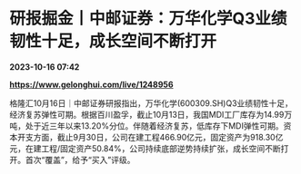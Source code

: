# 研报掘金丨中邮证券：万华化学Q3业绩韧性十足，成长空间不断打开

**2023-10-16 07:42**

**https://www.gelonghui.com/live/1248956**

格隆汇10月16日｜中邮证券研报指出，万华化学(600309.SH)Q3业绩韧性十足，经济复苏弹性可期。根据百川盈孚，截止10月13日，我国MDI工厂库存为14.99万吨，处于近三年以来13.20%分位。伴随着经济复苏，低库存下MDI弹性可期。资本开支方面，截止9月30日，公司在建工程466.90亿元，固定资产为918.30亿元，在建工程/固定资产50.84%，公司持续底部逆势持续扩张，成长空间不断打开。首次“覆盖”，给予“买入”评级。